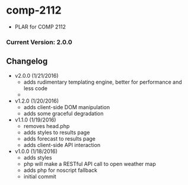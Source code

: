 # comp-2112
- PLAR for COMP 2112

### Current Version: 2.0.0

## Changelog
- v2.0.0 (1/21/2016)
	- adds rudimentary templating engine, better for performance and less code
	- 
- v1.2.0 (1/20/2016)
	- adds client-side DOM manipulation
	- adds some graceful degradation 
- v1.1.0 (1/19/2016)
	- removes head.php
	- adds styles to results page
	- adds forecast to results page
	- adds client-side API interaction
- v1.0.0 (1/18/2016)
	- adds styles
	- php will make a RESTful API call to open weather map 
	- adds php for noscript fallback
	- initial commit

